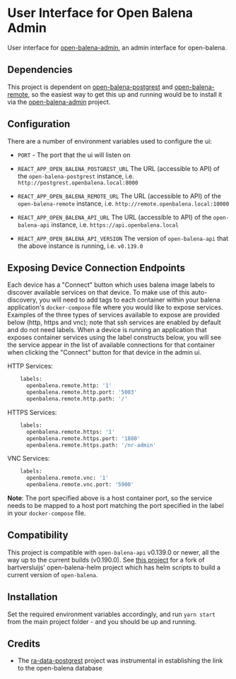 # User Interface for Open Balena Admin

User interface for [open-balena-admin](https://github.com/dcaputo-harmoni/open-balena-admin), an admin interface for open-balena.

## Dependencies

This project is dependent on [open-balena-postgrest](https://github.com/dcaputo-harmoni/open-balena-postgrest) and [open-balena-remote](https://github.com/dcaputo-harmoni/open-balena-remote), so the easiest way to get this up and running would be to install it via the [open-balena-admin](https://github.com/dcaputo-harmoni/open-balena-admin) project.

## Configuration

There are a number of environment variables used to configure the ui:

- `PORT` - The port that the ui will listen on

- `REACT_APP_OPEN_BALENA_POSTGREST_URL` The URL (accessible to API) of the `open-balena-postgrest` instance, i.e. `http://postgrest.openbalena.local:8000`

- `REACT_APP_OPEN_BALENA_REMOTE_URL` The URL (accessible to API) of the `open-balena-remote` instance, i.e. `http://remote.openbalena.local:10000`

- `REACT_APP_OPEN_BALENA_API_URL` The URL (accessible to API) of the `open-balena-api` instance, i.e. `https://api.openbalena.local`

- `REACT_APP_OPEN_BALENA_API_VERSION` The version of `open-balena-api` that the above instance is running, i.e. `v0.139.0`

## Exposing Device Connection Endpoints

Each device has a "Connect" button which uses balena image labels to discover available services on that device.  To make use of this auto-discovery, you will need to add tags to each container within your balena application's `docker-compose` file where you would like to expose services.  Examples of the three types of services available to expose are provided below (http, https and vnc); note that ssh services are enabled by default and do not need labels.  When a device is running an application that exposes container services using the label constructs below, you will see the service appear in the list of available connections for that container when clicking the "Connect" button for that device in the admin ui.

HTTP Services:
```sh
    labels:
      openbalena.remote.http: '1'
      openbalena.remote.http.port: '5003'
      openbalena.remote.http.path: '/'
```

HTTPS Services:
```sh
    labels:
      openbalena.remote.https: '1'
      openbalena.remote.https.port: '1880'
      openbalena.remote.https.path: '/nr-admin'
```

VNC Services:
```sh
    labels:
      openbalena.remote.vnc: '1'
      openbalena.remote.vnc.port: '5900'
```

**Note**: The port specified above is a host container port, so the service needs to be mapped to a host port matching the port specified in the label in your `docker-compose` file.


## Compatibility

This project is compatible with `open-balena-api` v0.139.0 or newer, all the way up to the current builds (v0.190.0).  See [this project](https://github.com/dcaputo-harmoni/open-balena-helm) for a fork of bartversluijs' open-balena-helm project which has helm scripts to build a current version of `open-balena`.

## Installation

Set the required environment variables accordingly, and run `yarn start` from the main project folder - and you should be up and running.

## Credits

- The [ra-data-postgrest](https://github.com/raphiniert-com/ra-data-postgrest) project was instrumental in establishing the link to the open-balena database

